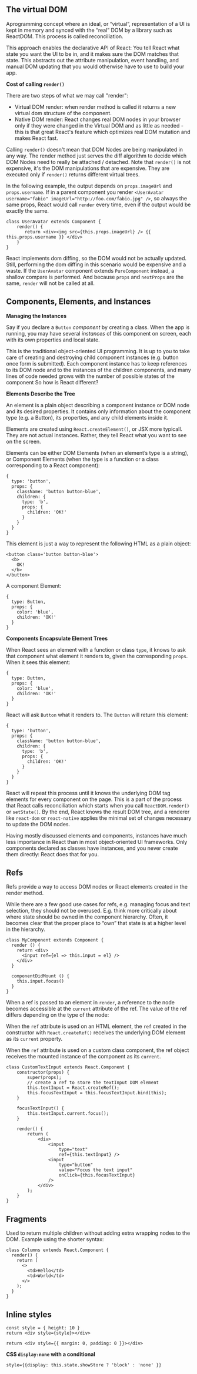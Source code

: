 The virtual DOM
---------------
Aprogramming concept where an ideal, or “virtual”, representation of a UI is kept in memory and synced with the “real” DOM by
a library such as ReactDOM. This process is called reconciliation.

This approach enables the declarative API of React: You tell React what state you want the UI to be in, and it makes sure the
DOM matches that state. This abstracts out the attribute manipulation, event handling, and manual DOM updating that you would
otherwise have to use to build your app.

**Cost of calling `render()`**

There are two steps of what we may call "render":

- Virtual DOM render: when render method is called it returns a new virtual dom structure of the component.
- Native DOM render: React changes real DOM nodes in your browser only if they were changed in the Virtual DOM and as little as needed - this is that great React's feature which optimizes real DOM mutation and makes React fast.

Calling `render()` doesn't mean that DOM Nodes are being manipulated in any way. The render method just
serves the diff algorithm to decide which DOM Nodes need to really be attached / detached. Note that
`render()` is not expensive, it's the DOM manipulations that are expensive. They are executed only if
`render()` returns different virtual trees.

In the following example, the output depends on `props.imageUrl` and `props.username`. If in a parent
component you render `<UserAvatar username="fabio" imageUrl="http://foo.com/fabio.jpg" />`, so
always the same props, React would call `render` every time, even if the output would be exactly the same.

    class UserAvatar extends Component {
        render() {
           return <div><img src={this.props.imageUrl} /> {{ this.props.username }} </div>
        }
    }

React implements dom diffing, so the DOM would not be actually updated. Still, performing the dom diffing
in this scenario would be expensive and a waste. If the `UserAvatar` component extends `PureComponent` instead, a shallow compare is performed. And because
`props` and `nextProps` are the same, `render` will not be called at all.

Components, Elements, and Instances
-----------------------------------
**Managing the Instances**

Say if you declare a `Button` *component* by creating a class. When the app is running, you may have several *instances* of
this component on screen, each with its own properties and local state.

This is the traditional object-oriented UI programming. It is up to you to take care of creating and destroying child
component instances (e.g. button once form is submitted).
Each component instance has to keep references to its DOM node and to the instances of the children components, and many
lines of code needed grows with the number of possible states of the component
So how is React different?

**Elements Describe the Tree**

An element is a plain object describing a component instance or DOM node and its desired properties.
It contains only information about the component type (e.g. a Button), its properties, and any child elements inside it.

Elements are created using `React.createElement()`, or JSX more typicall. They are not actual instances. Rather, they tell
React what you want to see on the screen.

Elements can be either DOM Elements (when an element’s type is a string), or Component Elements (when the type is a
function or a class corresponding to a React component):

    {
      type: 'button',
      props: {
        className: 'button button-blue',
        children: {
          type: 'b',
          props: {
            children: 'OK!'
          }
        }
      }
    }

This element is just a way to represent the following HTML as a plain object:

    <button class='button button-blue'>
      <b>
        OK!
      </b>
    </button>

A component Element:

    {
      type: Button,
      props: {
        color: 'blue',
        children: 'OK!'
      }
    }

**Components Encapsulate Element Trees**

When React sees an element with a function or class `type`, it knows to ask that component what element it renders to,
given the corresponding `props`. When it sees this element:

    {
      type: Button,
      props: {
        color: 'blue',
        children: 'OK!'
      }
    }

React will ask `Button` what it renders to. The `Button` will return this element:

    {
      type: 'button',
      props: {
        className: 'button button-blue',
        children: {
          type: 'b',
          props: {
            children: 'OK!'
          }
        }
      }
    }

React will repeat this process until it knows the underlying DOM tag elements for every component on the page.
This is a part of the process that React calls reconciliation which starts when you call `ReactDOM.render()` or `setState()`.
By the end, React knows the result DOM tree, and a renderer like `react-dom` or `react-native` applies the minimal set of
changes necessary to update the DOM nodes.

Having mostly discussed elements and components, instances have much less importance in React than in most object-oriented
UI frameworks. Only components declared as classes have instances, and you never create them directly: React does that for you.

Refs
----
Refs provide a way to access DOM nodes or React elements created in the render method.

While there are a few good use cases for refs, e.g. managing focus and text selection, they should not be overused.
E.g. think more critically about where state should be owned in the component hierarchy. Often, it becomes clear that the
proper place to “own” that state is at a higher level in the hierarchy.

    class MyComponent extends Component {
      render () {
        return <div>
          <input ref={el => this.input = el} />
        </div>
      }

      componentDidMount () {
        this.input.focus()
      }
    }

When a ref is passed to an element in `render`, a reference to the node becomes accessible at the `current` attribute of
the ref. The value of the ref differs depending on the type of the node:

When the `ref` attribute is used on an HTML element, the `ref` created in the constructor with `React.createRef()`
receives the underlying DOM element as its `current` property.

When the `ref` attribute is used on a custom class component, the ref object receives the mounted instance of the
component as its `current`.

    class CustomTextInput extends React.Component {
        constructor(props) {
            super(props);
            // create a ref to store the textInput DOM element
            this.textInput = React.createRef();
            this.focusTextInput = this.focusTextInput.bind(this);
        }

        focusTextInput() {
            this.textInput.current.focus();
        }

        render() {
            return (
                <div>
                    <input
                        type="text"
                        ref={this.textInput} />
                    <input
                        type="button"
                        value="Focus the text input"
                        onClick={this.focusTextInput}
                    />
                </div>
            );
        }
    }

Fragments
---------
Used to return multiple children without adding extra wrapping nodes to the DOM. Example using the shorter syntax:

    class Columns extends React.Component {
      render() {
        return (
          <>
            <td>Hello</td>
            <td>World</td>
          </>
        );
      }
    }

Inline styles
-------------
    const style = { height: 10 }
    return <div style={style}></div>

    return <div style={{ margin: 0, padding: 0 }}></div>

**CSS `display:none` with a conditional**

    style={{display: this.state.showStore ? 'block' : 'none' }}

